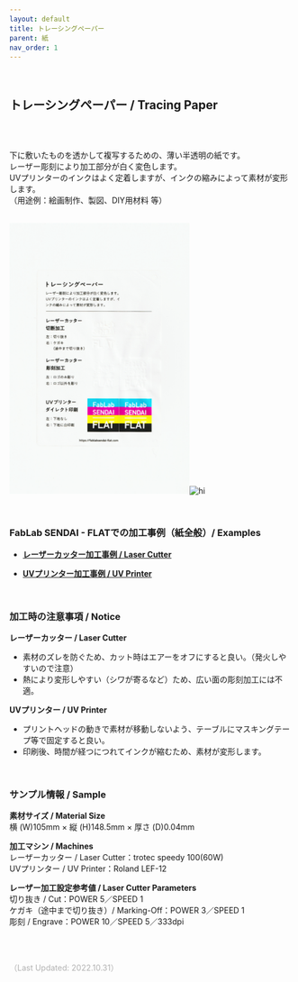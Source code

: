 ```yaml
---
layout: default
title: トレーシングペーパー
parent: 紙
nav_order: 1
---
```


<br>

## トレーシングペーパー / Tracing Paper
<br><br>

下に敷いたものを透かして複写するための、薄い半透明の紙です。<br>
レーザー彫刻により加工部分が白く変色します。<br>
UVプリンターのインクはよく定着しますが、インクの縮みによって素材が変形します。<br>
（用途例：絵画制作、製図、DIY用材料 等）
<br>
<br>

<img src="assets/18_Tracing_1.png" width="320" alt="hi" class="inline"/><img src="assets/18_Tracing_2.png" width="320" alt="hi" class="inline"/>

<br>

### **FabLab SENDAI - FLATでの加工事例（紙全般）/ Examples**

* [**レーザーカッター加工事例 / Laser Cutter**](https://www.flickr.com/search/?user_id=96175517%40N02&sort=date-taken-desc&safe_search=1&view_all=1&tags=paperlc)

* [**UVプリンター加工事例 / UV Printer**](https://www.flickr.com/search/?user_id=96175517%40N02&sort=date-taken-desc&safe_search=1&view_all=1&tags=paperuv)

<br>

### **加工時の注意事項 / Notice**

**レーザーカッター / Laser Cutter**
* 素材のズレを防ぐため、カット時はエアーをオフにすると良い。（発火しやすいので注意）<br>
* 熱により変形しやすい（シワが寄るなど）ため、広い面の彫刻加工には不適。<br>

**UVプリンター / UV Printer**
* プリントヘッドの動きで素材が移動しないよう、テーブルにマスキングテープ等で固定すると良い。<br>
* 印刷後、時間が経つにつれてインクが縮むため、素材が変形します。<br>

<br>

### **サンプル情報 / Sample**

**素材サイズ / Material Size**<br>
横 (W)105mm × 縦 (H)148.5mm × 厚さ (D)0.04mm<br>

**加工マシン / Machines**<br>
レーザーカッター / Laser Cutter：trotec speedy 100(60W)<br>
UVプリンター / UV Printer：Roland LEF-12<br>

**レーザー加工設定参考値 / Laser Cutter Parameters**<br>
切り抜き / Cut：POWER 5／SPEED 1<br>
ケガキ（途中まで切り抜き）/ Marking-Off：POWER 3／SPEED 1<br>
彫刻 / Engrave：POWER 10／SPEED 5／333dpi<br>

<br><br>

<span style="color: #B2B2B2">
（Last Updated: 2022.10.31）
</span>
